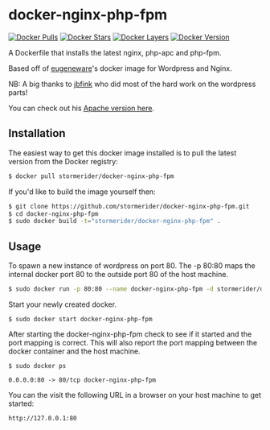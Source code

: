 # docker-nginx-php-fpm

[![Docker Pulls](https://img.shields.io/docker/pulls/stormerider/docker-nginx-php-fpm.svg)](https://img.shields.io/docker/pulls/stormerider/docker-nginx-php-fpm.svg "Get your own image badge on shields.io")
[![Docker Stars](https://img.shields.io/docker/stars/stormerider/docker-nginx-php-fpm.svg)](https://img.shields.io/docker/stars/stormerider/docker-nginx-php-fpm.svg "Get your own image badge on shields.io")
[![Docker Layers](https://images.microbadger.com/badges/image/stormerider/docker-nginx-php-fpm.svg)](https://microbadger.com/images/stormerider/docker-nginx-php-fpm "Get your own image badge on microbadger.com")
[![Docker Version](https://images.microbadger.com/badges/version/stormerider/docker-nginx-php-fpm.svg)](https://microbadger.com/images/stormerider/docker-nginx-php-fpm "Get your own version badge on microbadger.com")

A Dockerfile that installs the latest nginx, php-apc and php-fpm.

Based off of [eugeneware](https://github.com/eugeneware/docker-wordpress-nginx)'s docker image for Wordpress and Nginx.

NB: A big thanks to [jbfink](https://github.com/jbfink/docker-wordpress) who did most of the hard work on the wordpress parts!

You can check out his [Apache version here](https://github.com/jbfink/docker-wordpress).

## Installation

The easiest way to get this docker image installed is to pull the latest version
from the Docker registry:

```bash
$ docker pull stormerider/docker-nginx-php-fpm
```

If you'd like to build the image yourself then:

```bash
$ git clone https://github.com/stormerider/docker-nginx-php-fpm.git
$ cd docker-nginx-php-fpm
$ sudo docker build -t="stormerider/docker-nginx-php-fpm" .
```

## Usage

To spawn a new instance of wordpress on port 80.  The -p 80:80 maps the internal docker port 80 to the outside port 80 of the host machine.

```bash
$ sudo docker run -p 80:80 --name docker-nginx-php-fpm -d stormerider/docker-nginx-php-fpm
```

Start your newly created docker.

```
$ sudo docker start docker-nginx-php-fpm
```

After starting the docker-nginx-php-fpm check to see if it started and the port mapping is correct.  This will also report the port mapping between the docker container and the host machine.

```
$ sudo docker ps

0.0.0.0:80 -> 80/tcp docker-nginx-php-fpm
```

You can the visit the following URL in a browser on your host machine to get started:

```
http://127.0.0.1:80
```
